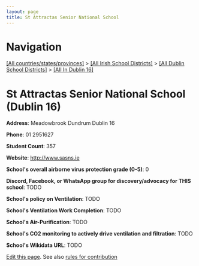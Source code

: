 ```yaml
---
layout: page
title: St Attractas Senior National School
---
```

# Navigation

[[All countries/states/provinces]](../../../..) > [[All Irish School Districts]](../../..) > [[All Dublin School Districts]](../..) > [[All In Dublin 16]](..)

# St Attractas Senior National School (Dublin 16)

**Address**: Meadowbrook Dundrum Dublin 16

**Phone**: 01 2951627

**Student Count**: 357

**Website**: <http://www.sasns.ie>

**School's overall airborne virus protection grade (0-5)**: 0

**Discord, Facebook, or WhatsApp group for discovery/advocacy for THIS school**: TODO

**School's policy on Ventilation**: TODO

**School's Ventilation Work Completion**: TODO

**School's Air-Purification**: TODO

**School's CO2 monitoring to actively drive ventilation and filtration**: TODO

**School's Wikidata URL**: TODO


[Edit this page](https://github.com/ventilate-schools/Ireland/edit/main/./Dublin_16/St_Attractas_Senior_National_School.md). See also [rules for contribution](../../../contribution-rules/)